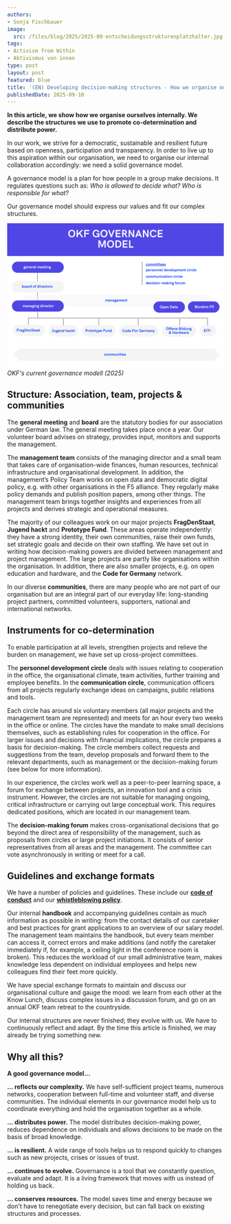 ```yaml
---
authors:
- Sonja Fischbauer
image:
  src: /files/blog/2025/2025-09-entscheidungsstrukturenplatzhalter.jpg
tags:
- Activism from Within
- Aktivismus von innen
type: post
layout: post
featured: blue
title: '(EN) Developing decision-making structures - How we organise our collaboration'
publishedDate: 2025-09-10
---
```

**In this article, we show how we organise ourselves internally. We describe the structures we use to promote co-determination and distribute power.**

 In our work, we strive for a democratic, sustainable and resilient future based on openness, participation and transparency. In order to live up to this aspiration within our organisation, we need to organise our internal collaboration accordingly: we need a solid governance model. 

A governance model is a plan for how people in a group make decisions. It regulates questions such as: *Who is allowed to decide what? Who is responsible for what?*

Our governance model should express our values and fit our complex structures. 

![OKF's current governance modell (2025)](/files/blog/2025/2025-09-Governance_en.png)<br>
*OKF's current governance modell (2025)*

## Structure: Association, team, projects & communities

The **general meeting** and **board** are the statutory bodies for our association under German law. The general meeting takes place once a year. Our volunteer board advises on strategy, provides input, monitors and supports the management.

The **management team** consists of the managing director and a small team that takes care of organisation-wide finances, human resources, technical infrastructure and organisational development.
 In addition, the management’s Policy Team works on open data and democratic digital policy, e.g. with other organisations in the F5 alliance. They regularly make policy demands and publish position papers, among other things. The management team brings together insights and experiences from all projects and derives strategic and operational measures.

The majority of our colleagues work on our major projects **FragDenStaat**, **Jugend hackt** and **Prototype Fund**. These areas operate independently: they have a strong identity, their own communities, raise their own funds, set strategic goals and decide on their own staffing. We have set out in writing how decision-making powers are divided between management and project management. The large projects are partly like organisations within the organisation. In addition, there are also smaller projects, e.g. on open education and hardware, and the **Code for Germany** network.

In our diverse **communities**, there are many people who are not part of our organisation but are an integral part of our everyday life: long-standing project partners, committed volunteers, supporters, national and international networks.

## Instruments for co-determination

To enable participation at all levels, strengthen projects and relieve the burden on management, we have set up cross-project committees.

The **personnel development circle** deals with issues relating to cooperation in the office, the organisational climate, team activities, further training and employee benefits. In the **communication circle**, communication officers from all projects regularly exchange ideas on campaigns, public relations and tools.

Each circle has around six voluntary members (all major projects and the management team are represented) and meets for an hour every two weeks in the office or online. The circles have the mandate to make small decisions themselves, such as establishing rules for cooperation in the office. For larger issues and decisions with financial implications, the circle prepares a basis for decision-making. The circle members collect requests and suggestions from the team, develop proposals and forward them to the relevant departments, such as management or the decision-making forum (see below for more information).

In our experience, the circles work well as a peer-to-peer learning space, a forum for exchange between projects, an innovation tool and a crisis instrument. However, the circles are not suitable for managing ongoing, critical infrastructure or carrying out large conceptual work. This requires dedicated positions, which are located in our management team.

The **decision-making forum** makes cross-organisational decisions that go beyond the direct area of responsibility of the management, such as proposals from circles or large project initiations. It consists of senior representatives from all areas and the management. The committee can vote asynchronously in writing or meet for a call.

## Guidelines and exchange formats

We have a number of policies and guidelines. These include our [**code of conduct**](/codeofconduct) and our [**whistleblowing policy**](files/documents/OKF_WhistleblowingPolicy_Verfahrensordnung.pdf).

Our internal **handbook** and accompanying guidelines contain as much information as possible in writing: from the contact details of our caretaker and best practices for grant applications to an overview of our salary model. The management team maintains the handbook, but every team member can access it, correct errors and make additions (and notify the caretaker immediately if, for example, a ceiling light in the conference room is broken). This reduces the workload of our small administrative team, makes knowledge less dependent on individual employees and helps new colleagues find their feet more quickly.

We have special exchange formats to maintain and discuss our organisational culture and gauge the mood: we learn from each other at the Know Lunch, discuss complex issues in a discussion forum, and go on an annual OKF team retreat to the countryside.

Our internal structures are never finished; they evolve with us. We have to continuously reflect and adapt. By the time this article is finished, we may already be trying something new.

## Why all this?
**A good governance model...**

**... reflects our complexity.** We have self-sufficient project teams, numerous networks, cooperation between full-time and volunteer staff, and diverse communities. The individual elements in our governance model help us to coordinate everything and hold the organisation together as a whole.

**... distributes power.** The model distributes decision-making power, reduces dependence on individuals and allows decisions to be made on the basis of broad knowledge.

**... is resilient.** A wide range of tools helps us to respond quickly to changes such as new projects, crises or issues of trust.

**... continues to evolve.** Governance is a tool that we constantly question, evaluate and adapt. It is a living framework that moves with us instead of holding us back.

**... conserves resources.** The model saves time and energy because we don't have to renegotiate every decision, but can fall back on existing structures and processes.
